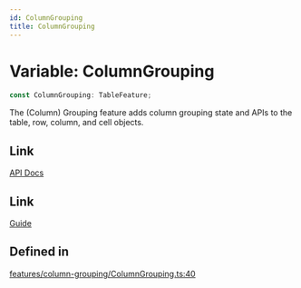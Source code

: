 ```yaml
---
id: ColumnGrouping
title: ColumnGrouping
---
```


# Variable: ColumnGrouping

```ts
const ColumnGrouping: TableFeature;
```

The (Column) Grouping feature adds column grouping state and APIs to the table, row, column, and cell objects.

## Link

[API Docs](https://tanstack.com/table/v8/docs/api/features/column-grouping)

## Link

[Guide](https://tanstack.com/table/v8/docs/guide/column-grouping)

## Defined in

[features/column-grouping/ColumnGrouping.ts:40](https://github.com/TanStack/table/blob/main/packages/table-core/src/features/column-grouping/ColumnGrouping.ts#L40)
